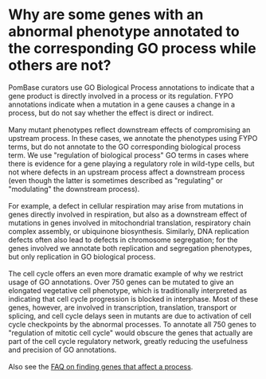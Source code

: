 # Why are some genes with an abnormal phenotype annotated to the corresponding GO process while others are not?
<!-- pombase_categories: Using Ontologies -->

PomBase curators use GO Biological Process annotations to indicate that
a gene product is directly involved in a process or its regulation. FYPO
annotations indicate when a mutation in a gene causes a change in a
process, but do not say whether the effect is direct or indirect.\
\
Many mutant phenotypes reflect downstream effects of compromising an
upstream process. In these cases, we annotate the phenotypes using FYPO
terms, but do not annotate to the GO corresponding biological process
term. We use "regulation of biological process" GO terms in cases where
there is evidence for a gene playing a regulatory role in wild-type
cells, but not where defects in an upstream process affect a downstream
process (even though the latter is sometimes described as "regulating"
or "modulating" the downstream process).\
\
For example, a defect in cellular respiration may arise from mutations
in genes directly involved in respiration, but also as a downstream
effect of mutations in genes involved in mitochondrial translation,
respiratory chain complex assembly, or ubiquinone biosynthesis.
Similarly, DNA replication defects often also lead to defects in
chromosome segregation; for the genes involved we annotate both
replication and segregation phenotypes, but only replication in GO
biological process.\
\
The cell cycle offers an even more dramatic example of why we restrict
usage of GO annotations. Over 750 genes can be mutated to give an
elongated vegetative cell phenotype, which is traditionally interpreted
as indicating that cell cycle progression is blocked in interphase. Most
of these genes, however, are involved in transcription, translation,
transport or splicing, and cell cycle delays seen in mutants are due to
activation of cell cycle checkpoints by the abnormal processes. To
annotate all 750 genes to "regulation of mitotic cell cycle" would
obscure the genes that actually are part of the cell cycle regulatory
network, greatly reducing the usefulness and precision of GO
annotations.\
\
Also see the [FAQ on finding genes that affect a process](/faq/how-can-i-identify-all-genes-affect-process).

